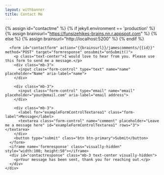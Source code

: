 ```yaml
---
layout: withbanner
title: Contact Me
---
```

 
{% assign id="contactme" %}
{% if jekyll.environment == 'production' %}
{% assign brainsurl="https://funsizehikes-brains.nn.r.appspot.com" %}
{% else %}
{% assign brainsurl="http://localhost:5200" %}
{% endif %}
 
<div class="container-fluid">
  <div class="row">
    <div class="col-4 d-none d-sm-block contactpicture" style="background-image: url('images/justfs/atpctterminus-1024.webp');">
      <div class="contacttext">
      </div>
    </div>
    <div class="col">
       
      <form id="contactform" action="{{brainsurl}}/jamescomments/{{id}}" method="POST" target="formresponse" onsubmit="onSubmit()">
        <p class="text-center">I would love to hear from you. Please use this form to send me a message.</p>
        <div class="mb-3">
          <input class="form-control" type="text" name="name" placeholder="Name" aria-label="name">
        </div>

        <div class="mb-3">
          <input class="form-control" type="email" name="email" placeholder="your@email.com" aria-label="email address">
        </div>
         
        <div class="mb-3">
          <label for="exampleFormControlTextarea1" class="form-label">Message</label>
          <textarea class="form-control" name="comment" placeholder="Leave me a message here" id="exampleFormControlTextarea1" rows="3"></textarea>
        </div>
        <button type="submit" class="btn btn-primary">Submit</button>
      </form>
      <iframe name='formresponse' class="visually-hidden" style="width:100; height:50"></iframe>
      <div id="contactresponse" class="mb-3 text-center visually-hidden">
        <p>Your message has been sent, thank you for reaching out.</p>
      </div>
    </div>
  </div>
</div>
<script>
function onSubmit() {
  var elform=document.getElementById("contactform");
  var elmsg=document.getElementById("contactresponse");

  if( elform ) {
    elform.classList.add("visually-hidden");
  }
  if( elmsg ) {
    elmsg.classList.remove("visually-hidden");
  }
}
</script>
 
